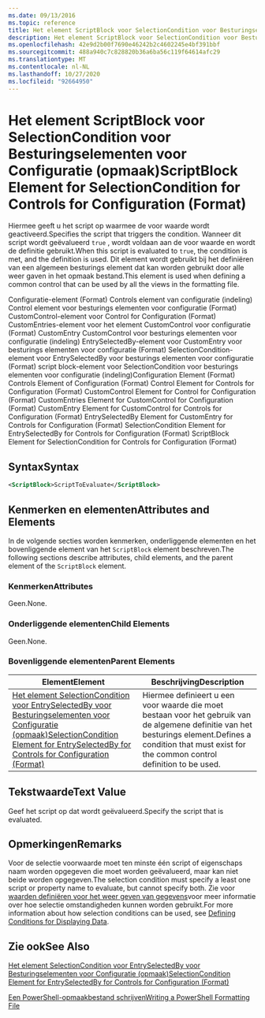 ```yaml
---
ms.date: 09/13/2016
ms.topic: reference
title: Het element ScriptBlock voor SelectionCondition voor Besturingselementen voor Configuratie (opmaak)
description: Het element ScriptBlock voor SelectionCondition voor Besturingselementen voor Configuratie (opmaak)
ms.openlocfilehash: 42e9d2b00f7690e46242b2c4602245e4bf391bbf
ms.sourcegitcommit: 488a940c7c828820b36a6ba56c119f64614afc29
ms.translationtype: MT
ms.contentlocale: nl-NL
ms.lasthandoff: 10/27/2020
ms.locfileid: "92664950"
---
```

# <a name="scriptblock-element-for-selectioncondition-for-controls-for-configuration-format"></a><span data-ttu-id="ac472-103">Het element ScriptBlock voor SelectionCondition voor Besturingselementen voor Configuratie (opmaak)</span><span class="sxs-lookup"><span data-stu-id="ac472-103">ScriptBlock Element for SelectionCondition for Controls for Configuration (Format)</span></span>

<span data-ttu-id="ac472-104">Hiermee geeft u het script op waarmee de voor waarde wordt geactiveerd.</span><span class="sxs-lookup"><span data-stu-id="ac472-104">Specifies the script that triggers the condition.</span></span> <span data-ttu-id="ac472-105">Wanneer dit script wordt geëvalueerd `true` , wordt voldaan aan de voor waarde en wordt de definitie gebruikt.</span><span class="sxs-lookup"><span data-stu-id="ac472-105">When this script is evaluated to `true`, the condition is met, and the definition is used.</span></span> <span data-ttu-id="ac472-106">Dit element wordt gebruikt bij het definiëren van een algemeen besturings element dat kan worden gebruikt door alle weer gaven in het opmaak bestand.</span><span class="sxs-lookup"><span data-stu-id="ac472-106">This element is used when defining a common control that can be used by all the views in the formatting file.</span></span>

<span data-ttu-id="ac472-107">Configuratie-element (Format) Controls element van configuratie (indeling) Control element voor besturings elementen voor configuratie (Format) CustomControl-element voor Control for Configuration (Format) CustomEntries-element voor het element CustomControl voor configuratie (Format) CustomEntry CustomControl voor besturings elementen voor configuratie (indeling) EntrySelectedBy-element voor CustomEntry voor besturings elementen voor configuratie (Format) SelectionCondition-element voor EntrySelectedBy voor besturings elementen voor configuratie (Format) script block-element voor SelectionCondition voor besturings elementen voor configuratie (indeling)</span><span class="sxs-lookup"><span data-stu-id="ac472-107">Configuration Element (Format) Controls Element of Configuration (Format) Control Element for Controls for Configuration (Format) CustomControl Element for Control for Configuration (Format) CustomEntries Element for CustomControl for Configuration (Format) CustomEntry Element for CustomControl for Controls for Configuration (Format) EntrySelectedBy Element for CustomEntry for Controls for Configuration (Format) SelectionCondition Element for EntrySelectedBy for Controls for Configuration (Format) ScriptBlock Element for SelectionCondition for Controls for Configuration (Format)</span></span>

## <a name="syntax"></a><span data-ttu-id="ac472-108">Syntax</span><span class="sxs-lookup"><span data-stu-id="ac472-108">Syntax</span></span>

```xml
<ScriptBlock>ScriptToEvaluate</ScriptBlock>
```

## <a name="attributes-and-elements"></a><span data-ttu-id="ac472-109">Kenmerken en elementen</span><span class="sxs-lookup"><span data-stu-id="ac472-109">Attributes and Elements</span></span>

<span data-ttu-id="ac472-110">In de volgende secties worden kenmerken, onderliggende elementen en het bovenliggende element van het `ScriptBlock` element beschreven.</span><span class="sxs-lookup"><span data-stu-id="ac472-110">The following sections describe attributes, child elements, and the parent element of the `ScriptBlock` element.</span></span>

### <a name="attributes"></a><span data-ttu-id="ac472-111">Kenmerken</span><span class="sxs-lookup"><span data-stu-id="ac472-111">Attributes</span></span>

<span data-ttu-id="ac472-112">Geen.</span><span class="sxs-lookup"><span data-stu-id="ac472-112">None.</span></span>

### <a name="child-elements"></a><span data-ttu-id="ac472-113">Onderliggende elementen</span><span class="sxs-lookup"><span data-stu-id="ac472-113">Child Elements</span></span>

<span data-ttu-id="ac472-114">Geen.</span><span class="sxs-lookup"><span data-stu-id="ac472-114">None.</span></span>

### <a name="parent-elements"></a><span data-ttu-id="ac472-115">Bovenliggende elementen</span><span class="sxs-lookup"><span data-stu-id="ac472-115">Parent Elements</span></span>

|<span data-ttu-id="ac472-116">Element</span><span class="sxs-lookup"><span data-stu-id="ac472-116">Element</span></span>|<span data-ttu-id="ac472-117">Beschrijving</span><span class="sxs-lookup"><span data-stu-id="ac472-117">Description</span></span>|
|-------------|-----------------|
|[<span data-ttu-id="ac472-118">Het element SelectionCondition voor EntrySelectedBy voor Besturingselementen voor Configuratie (opmaak)</span><span class="sxs-lookup"><span data-stu-id="ac472-118">SelectionCondition Element for EntrySelectedBy for Controls for Configuration (Format)</span></span>](./selectioncondition-element-for-entryselectedby-for-controls-for-configuration-format.md)|<span data-ttu-id="ac472-119">Hiermee definieert u een voor waarde die moet bestaan voor het gebruik van de algemene definitie van het besturings element.</span><span class="sxs-lookup"><span data-stu-id="ac472-119">Defines a condition that must exist for the common control definition to be used.</span></span>|

## <a name="text-value"></a><span data-ttu-id="ac472-120">Tekstwaarde</span><span class="sxs-lookup"><span data-stu-id="ac472-120">Text Value</span></span>

<span data-ttu-id="ac472-121">Geef het script op dat wordt geëvalueerd.</span><span class="sxs-lookup"><span data-stu-id="ac472-121">Specify the script that is evaluated.</span></span>

## <a name="remarks"></a><span data-ttu-id="ac472-122">Opmerkingen</span><span class="sxs-lookup"><span data-stu-id="ac472-122">Remarks</span></span>

<span data-ttu-id="ac472-123">Voor de selectie voorwaarde moet ten minste één script of eigenschaps naam worden opgegeven die moet worden geëvalueerd, maar kan niet beide worden opgegeven.</span><span class="sxs-lookup"><span data-stu-id="ac472-123">The selection condition must specify a least one script or property name to evaluate, but cannot specify both.</span></span> <span data-ttu-id="ac472-124">Zie voor [waarden definiëren voor het weer geven van gegevens](./defining-conditions-for-displaying-data.md)voor meer informatie over hoe selectie omstandigheden kunnen worden gebruikt.</span><span class="sxs-lookup"><span data-stu-id="ac472-124">For more information about how selection conditions can be used, see [Defining Conditions for Displaying Data](./defining-conditions-for-displaying-data.md).</span></span>

## <a name="see-also"></a><span data-ttu-id="ac472-125">Zie ook</span><span class="sxs-lookup"><span data-stu-id="ac472-125">See Also</span></span>

[<span data-ttu-id="ac472-126">Het element SelectionCondition voor EntrySelectedBy voor Besturingselementen voor Configuratie (opmaak)</span><span class="sxs-lookup"><span data-stu-id="ac472-126">SelectionCondition Element for EntrySelectedBy for Controls for Configuration (Format)</span></span>](./selectioncondition-element-for-entryselectedby-for-controls-for-configuration-format.md)

[<span data-ttu-id="ac472-127">Een PowerShell-opmaakbestand schrijven</span><span class="sxs-lookup"><span data-stu-id="ac472-127">Writing a PowerShell Formatting File</span></span>](./writing-a-powershell-formatting-file.md)
